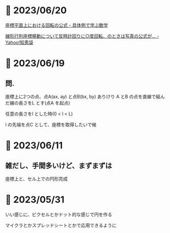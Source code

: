 # 📝 2023/06/20

[座標平面上における回転の公式 - 具体例で学ぶ数学](https://mathwords.net/heimenkaiten)

[線形行列座標移動について反時計回りに○度回転、のときは写真の公式が... - Yahoo!知恵袋](https://detail.chiebukuro.yahoo.co.jp/qa/question_detail/q13224849703)




# 📝 2023/06/19

## 問.

座標上に2つの点、点A(ax, ay) と点B(bx, by) ありけり
A とB の点を直線で結んだ線の長さをL とす(点A を起点)

任意の長さをl とした時(0 < l < L)

l の先端を点C として、座標を取得したいで候


# 📝 2023/06/11


## 雑だし、手間多いけど、まずまずは

座標上と、セル上での円形完成




# 📝 2023/05/31

いい感じに、ピクセルとかドット的な感じで円を作る

マイクラとかスプレッドシートとかで応用できるように

